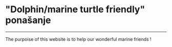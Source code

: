 #  "Dolphin/marine turtle friendly" ponašanje 
---

The purpoise of this website is to help our wonderful marine friends !

